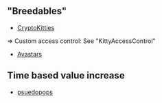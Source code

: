 ## "Breedables"

- [CryptoKitties](https://etherscan.io/address/0x06012c8cf97bead5deae237070f9587f8e7a266d/#code)

=> Custom access control: See "KittyAccessControl"

- [Avastars](https://etherscan.io/address/0xf3e778f839934fc819cfa1040aabacecba01e049#code)

## Time based value increase

- [psuedopops](https://polygonscan.com/address/0x85c4ae348d35784f6f28b3fface7cb1629d5126c#contracts)
